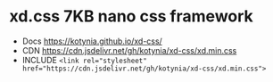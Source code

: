# xd.css 7KB nano css framework

- Docs https://kotynia.github.io/xd-css/
- CDN https://cdn.jsdelivr.net/gh/kotynia/xd-css/xd.min.css
- INCLUDE `<link rel="stylesheet" href="https://cdn.jsdelivr.net/gh/kotynia/xd-css/xd.min.css">`
